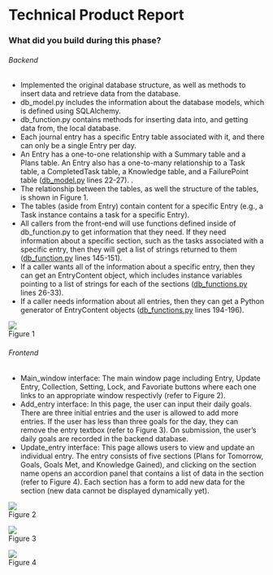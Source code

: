 # Technical Product Report
### What did you build during this phase?
###### Backend
- Implemented the original database structure, as well as methods to insert data and retrieve data from the database.
-  db_model.py includes the information about the database models, which is defined using SQLAlchemy. 
- db_function.py contains methods for inserting data into, and getting data from, the local database. 
- Each journal entry has a specific Entry table associated with it, and there can only be a single Entry per day.
- An Entry has a one-to-one relationship with a Summary table and a Plans table. An Entry also has a one-to-many relationship to a Task table, a CompletedTask table, a Knowledge table, and a FailurePoint table ([db_model.py](https://github.com/csc301-winter-2016/project-team12/blob/phase2-docs/db_model.py) lines 22-27). . 
- The relationship between the tables, as well the structure of the tables, is shown in Figure 1. 
- The tables (aside from Entry) contain content for a specific Entry (e.g., a Task instance contains a task for a specific Entry). 
- All callers from the front-end will use functions defined inside of db_function.py to get information that they need. If they need information about a specific section, such as the tasks associated with a specific entry, then they will get a list of strings returned to them ([db_function.py](https://github.com/csc301-winter-2016/project-team12/blob/phase2-docs/db_function.py) lines 145-151). 
- If a caller wants all of the information about a specific entry, then they can get an EntryContent object, which includes instance variables pointing to a list of strings for each of the sections ([db_functions.py](https://github.com/csc301-winter-2016/project-team12/blob/phase2-docs/db_function.py) lines 26-33). 
- If a caller needs information about all entries, then they can get a Python generator of EntryContent objects ([db_functions.py](https://github.com/csc301-winter-2016/project-team12/blob/phase2-docs/db_function.py) lines 194-196). 

![](https://github.com/csc301-winter-2016/project-team12/blob/master/doc/phase2/images/schema.png)  
Figure 1

###### Frontend
- Main_window interface: The main window page including Entry, Update Entry, Collection, Setting, Lock, and Favoriate buttons where each one links to an appropriate window respectivly (refer to Figure 2).
- Add_entry interface: In this page, the user can input their daily goals. There are three initial entries and the user is allowed to add more entries. If the user has less than three goals for the day, they can remove the entry textbox (refer to Figure 3). On submission, the user’s daily goals are recorded in the backend database.
- Update_entry interface: This page allows users to view and update an individual entry. The entry consists of five sections (Plans for Tomorrow, Goals, Goals Met, and Knowledge Gained), and clicking on the section name opens an accordion panel that contains a list of data in the section (refer to Figure 4). Each section has a form to add new data for the section (new data cannot be displayed dynamically yet).  

![](https://github.com/csc301-winter-2016/project-team12/blob/master/doc/phase2/images/main.png)  
Figure 2

![](https://github.com/csc301-winter-2016/project-team12/blob/master/doc/phase2/images/add_entry.png)  
Figure 3

![](https://github.com/csc301-winter-2016/project-team12/blob/master/doc/phase2/images/update.png)  
Figure 4


